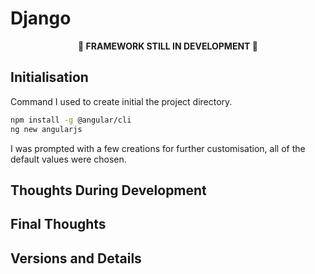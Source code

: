 # Django

<p align="center"><b>🚧 FRAMEWORK STILL IN DEVELOPMENT 🚧</b></p>

## Initialisation

Command I used to create initial the project directory.

```bash
npm install -g @angular/cli
ng new angularjs
```

I was prompted with a few creations for further customisation, all of the default values were chosen.

## Thoughts During Development

## Final Thoughts

## Versions and Details
